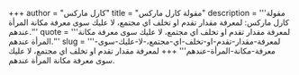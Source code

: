 +++
author = "كارل ماركس"
title = "مقولة كارل ماركس"
description = '''مقولة كارل ماركس: لمعرفة مقدار تقدم او تخلف اي مجتمع، لا عليك سوى معرفة مكانة المرأة عندهم.'''
quote = '''لمعرفة مقدار تقدم او تخلف اي مجتمع، لا عليك سوى معرفة مكانة المرأة عندهم.'''
slug = '''لمعرفة-مقدار-تقدم-او-تخلف-اي-مجتمع،-لا-عليك-سوى-معرفة-مكانة-المرأة-عندهم'''
+++
لمعرفة مقدار تقدم او تخلف اي مجتمع، لا عليك سوى معرفة مكانة المرأة عندهم.
